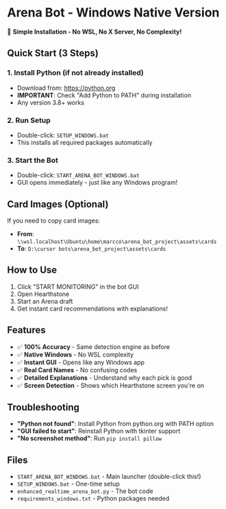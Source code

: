 # Arena Bot - Windows Native Version

🎯 **Simple Installation - No WSL, No X Server, No Complexity!**

## Quick Start (3 Steps)

### 1. Install Python (if not already installed)
- Download from: https://python.org
- **IMPORTANT**: Check "Add Python to PATH" during installation
- Any version 3.8+ works

### 2. Run Setup
- Double-click: `SETUP_WINDOWS.bat`
- This installs all required packages automatically

### 3. Start the Bot
- Double-click: `START_ARENA_BOT_WINDOWS.bat`
- GUI opens immediately - just like any Windows program!

## Card Images (Optional)
If you need to copy card images:
- **From**: `\\wsl.localhost\Ubuntu\home\marcco\arena_bot_project\assets\cards`
- **To**: `D:\cursor bots\arena_bot_project\assets\cards`

## How to Use
1. Click "START MONITORING" in the bot GUI
2. Open Hearthstone 
3. Start an Arena draft
4. Get instant card recommendations with explanations!

## Features
- ✅ **100% Accuracy** - Same detection engine as before
- ✅ **Native Windows** - No WSL complexity
- ✅ **Instant GUI** - Opens like any Windows app
- ✅ **Real Card Names** - No confusing codes
- ✅ **Detailed Explanations** - Understand why each pick is good
- ✅ **Screen Detection** - Shows which Hearthstone screen you're on

## Troubleshooting
- **"Python not found"**: Install Python from python.org with PATH option
- **"GUI failed to start"**: Reinstall Python with tkinter support
- **"No screenshot method"**: Run `pip install pillow`

## Files
- `START_ARENA_BOT_WINDOWS.bat` - Main launcher (double-click this!)
- `SETUP_WINDOWS.bat` - One-time setup
- `enhanced_realtime_arena_bot.py` - The bot code
- `requirements_windows.txt` - Python packages needed